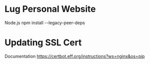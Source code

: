 # Lug Personal Website
Node.js
npm install --legacy-peer-deps

# Updating SSL Cert
Documentation
https://certbot.eff.org/instructions?ws=nginx&os=pip
